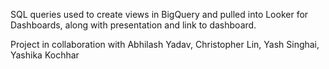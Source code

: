 SQL queries used to create views in BigQuery and pulled into Looker for Dashboards, along with presentation and link to dashboard.

Project in collaboration with Abhilash Yadav, Christopher Lin, Yash Singhai, Yashika Kochhar

